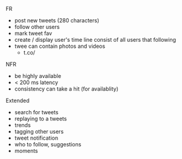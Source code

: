 FR
- post new tweets (280 characters)
- follow other users
- mark tweet fav
- create / display user's time line consist of all users that following
- twee can contain photos and videos
  - t.co/

NFR
- be highly available
- < 200 ms latency
- consistency can take a hit (for availablity)
  

Extended


- search for tweets
- replaying to a tweets
- trends
- tagging other users
- tweet notification
- who to follow, suggestions
- moments


